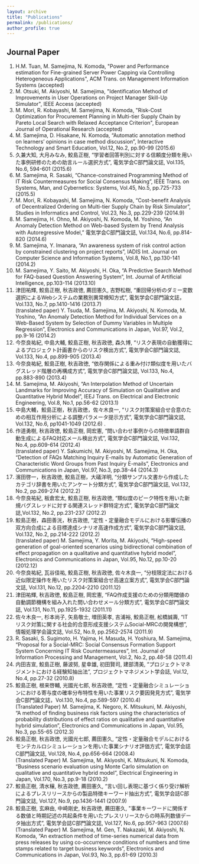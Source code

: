 ```yaml
---
layout: archive
title: "Publications"
permalink: /publications/
author_profile: true
---
```


Journal Paper
------------
1. H.M. Tuan, M. Samejima, N. Komoda, "Power and Performance estimation for Fine-grained Server Power Capping via Controlling Heterogeneous Applications", ACM Trans. on Management Information Systems (accepted)
1. M. Otsuki, M. Akiyoshi, M. Samejima, "Identification Method of Improvements in User Operations on Project Manager Skill-Up Simulator", IEEE Access (accepted)
1. M. Mori, R. Kobayashi, M. Samejima, N. Komoda, "Risk-Cost Optimization for Procurement Planning in Multi-tier Supply Chain by Pareto Local Search with Relaxed Acceptance Criterion", European Journal of Operational Research (accepted)
1. M. Samejima, D. Hisakane, N. Komoda, “Automatic annotation method on learners’ opinions in case method discussion”, Interactive Technology and Smart Education, Vol.12, No.2, pp.90-99 (2015.6)
1. 久兼大知, 大月みなみ, 鮫島正樹, “学習者回答判別に対する信頼度分類を用いた事例研修のための助言ルール選択方式”, 電気学会C部門論文誌, Vol.135, No.6, 594-601 (2015.6)
1. M. Samejima, R. Sasaki, “Chance-constrained Programming Method of IT Risk Countermeasures for Social Consensus Making”, IEEE Trans. on Systems, Man, and Cybernetics: Systems, Vol.45, No.5, pp.725-733 (2015.5)
1. M. Mori, R. Kobayashi, M. Samejima, N. Komoda, “Cost-benefit Analysis of Decentralized Ordering on Multi-tier Supply Chain by Risk Simulator”, Studies in Informatics and Control, Vol.23, No.3, pp.229-239 (2014.9)
1. M. Samejima, H. Ohno, M. Akiyoshi, N. Komoda, M. Yoshino, “An Anomaly Detection Method on Web-based System by Trend Analysis with Autoregressive Model,” 電気学会C部門論文誌, Vol.134, No.6, pp.814-820 (2014.6)
1. M. Samejima, Y. Imanara, “An awareness system of risk control action by constrained clustering on project reports”, IADIS Int. Journal on Computer Science and Information Systems, Vol.8, No.1, pp.130-141 (2014.2)
1. M. Samejima, Y. Saito, M. Akiyoshi, H. Oka, “A Predictive Search Method for FAQ-based Question Answering System”, Int. Journal of Artificial Intelligence, pp.103-114 (2013.10)
1. 津田祐輝, 鮫島正樹, 秋吉政徳, 薦田憲久, 吉野松樹, “重回帰分析のダミー変数選択によるWebシステムの業務別異常検知方式”, 電気学会C部門論文誌，Vol.133, No.7, pp.1410-1416 (2013.7) <br>(translated paper) Y. Tsuda, M. Samejima, M. Akiyoshi, N. Komoda, M. Yoshino, “An Anomaly Detection Method for Individual Services on a Web-Based System by Selection of Dummy Variables in Multiple Regression”, Electronics and Communications in Japan, Vol.97, Vol.2, pp.9-16 (2014.2)
1. 今奈良祐紀, 中島大輔, 鮫島正樹, 秋吉政徳, 森久博, “リスク表現の自動獲得によるプロジェクト計画書からのリスク検出方式”, 電気学会C部門論文誌, Vol.133, No.4, pp.899-905 (2013.4)
1. 今奈良祐紀, 鮫島正樹, 秋吉政徳, “依存関係による重み付け類似度を用いたバグスレッド階層の再構成方式”, 電気学会C部門論文誌, Vol.133, No.4, pp.883-890 (2013.4)
1. M. Samejima, M. Akiyoshi, “An Interpolation Method of Uncertain Landmarks for Improving Accuracy of Simulation on Qualitative and Quantitative Hybrid Model”, IEEJ Trans. on Electrical and Electronic Engineering, Vol.8, No.1, pp.56-62 (2013.1)
1. 中島大輔，鮫島正樹，秋吉政徳，佐々木良一, “リスク対策案組合せ合意のための相互作用分析による調整パラメータ提示方式”, 電気学会C部門論文誌, Vol.132, No.6, pp1041-1049 (2012.6) .
1. 作道勇樹, 秋吉政徳, 鮫島正樹, 岡宏憲, “問い合わせ事例からの特徴単語群自動生成によるFAQ対応メール検出方式”, 電気学会C部門論文誌, Vol.132, No.4, pp.609-614 (2012.4) <br> (translated paper) Y. Sakumichi, M. Akiyoshi, M. Samejima, H. Oka, “Detection of FAQs Matching Inquiry E-mails by Automatic Generation of Characteristic Word Groups from Past Inquiry E-mails”, Electronics and Communications in Japan, Vol.97, No.3, pp.38-44 (2014.3)
1. 濱田啓一，秋吉政徳, 鮫島正樹，大礒洋明, “分類サンプル文書から作成したカテゴリ辞書を用いたアンケート分類方式”, 電気学会C部門論文誌, Vol.132, No.2, pp.269-274 (2012.2)
1. 今奈良祐紀, 板倉宏太, 鮫島正樹, 秋吉政徳, “類似度のピーク特性を用いた新規バグスレッドに対する関連スレッド群特定方式”, 電気学会C部門論文誌,Vol.132, No.2, pp.231-237 (2012.2)
1. 鮫島正樹，森田善洸，秋吉政徳, “定性・定量融合モデルにおける影響伝播の双方向合成による目標達成シナリオ高速作成方式”, 電気学会C部門論文誌, Vol.132, No.2, pp.214-222 (2012.2)  <br> (translated paper) M. Samejima, Y. Morita, M. Akiyoshi, “High-speed generation of goal-oriented scenarios using bidirectional combination of effect propagation on a qualitative and quantitative hybrid model”, Electronics and Communications in Japan, Vol.95, No.12, pp.10-20 (2012.12)
1. 今奈良祐紀, 瓦谷佳祐, 鮫島正樹, 秋吉政徳, 佐々木良一, “分枝限定法における近似限定操作を用いたリスク対策案組合せ高速立案方式”, 電気学会C部門論文誌, Vol.131, No.12, pp.2204-2210 (2011.12)
1. 津田祐輝, 秋吉政徳, 鮫島正樹, 岡宏憲, “FAQ作成支援のための分類用閾値の自動調節機構を組み入れた問い合わせメール分類方式”, 電気学会C部門論文誌, Vol.131, No.11, pp.1925-1932 (2011.11)
1. 佐々木良一, 杉本尚子, 矢島敬士, 増田英孝, 吉浦裕, 鮫島正樹, 舩橋誠壽, “ITリスク対策に関する社会的合意形成支援システムSocial-MRCの開発構想”, 情報処理学会論文誌, Vol.52, No.9, pp.2562-2574 (2011.9)
1. R. Sasaki, S. Sugimoto, H. Yajima, H. Masuda, H. Yoshiura, M. Samejima, “Proposal for a Social-MRC: Social Consensus Formation Support System Concerning IT Risk Countermeasures”, Int. Journal of Information Processing and Management, Vol.2, No.2, pp.48-58 (2011.4)
1. 内田吉宣, 鮫島正樹, 藤波努, 星幸雄, 初田賢司, 建部清美, “プロジェクトマネジメントにおける経験知抽出法”, プロジェクトマネジメント学会誌, Vol.12, No.4, pp.27-32 (2010.8)
1. 鮫島正樹, 根来啓輔, 光國光七郎, 秋吉政徳, “定性・定量融合シミュレーションにおける寄与度の確率分布特性を用いた事業リスク要因発見方式”, 電気学会C部門論文誌，Vol.130, No.4, pp.589-597 (2010.4)  <br> (Translated Paper) M. Samejima, K. Negoro, K. Mitsukuni, M. Akiyoshi, “A method of finding business risk factors using the characteristics of probability distributions of effect ratios on qualitative and quantitative hybrid simulation”, Electronics and Communications in Japan, Vol.95, No.3, pp.55-65 (2012.3)
1. 鮫島正樹, 秋吉政徳, 光國光七郎, 薦田憲久, “定性・定量融合モデルにおけるモンテカルロシミュレーションを用いた事業シナリオ評価方式”, 電気学会誌C部門論文誌, Vol.128, No.4, pp.656-664 (2008.4) <br> (Translated Paper) M. Samejima, M. Akiyoshi, K. Mitsukuni, N. Komoda, “Business scenario evaluation using Monte Carlo simulation on qualitative and quantitative hybrid model”, Electrical Engineering in Japan, Vol.170, No.3, pp.9-18 (2010.2)
1. 鮫島正樹, 清水穣, 秋吉政徳, 薦田憲久, “言い回し表現に基づく係り受け解析によるプレスリリースからの製品特徴キーワード抽出方式”, 電気学会誌C部門論文誌, Vol.127, No.9, pp.1436-1441 (2007.9) 
1. 鮫島正樹, 玄麻由, 中崎剛史, 秋吉政徳, 薦田憲久, "事業キーワードに関係する数値と時期記述の共起条件を用いたプレスリリースからの時系列数値データ抽出方式”, 電気学会誌C部門論文誌, Vol.127, No.6, pp.957-963 (2007.6) <br> 
(Translated Paper) M. Samejima, M. Gen, T. Nakazaki, M. Akiyoshi, N. Komoda, “An extraction method of time-series numerical data from press releases by using co-occurrence conditions of numbers and time stamps related to target business keywords”, Electronics and Communications in Japan, Vol.93, No.3, pp.61-69 (2010.3)

